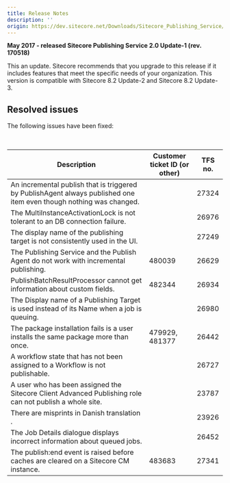 ```yaml
---
title: Release Notes
description: ''
origin: https://dev.sitecore.net/Downloads/Sitecore_Publishing_Service/20/Sitecore_Publishing_Service_20_Update1/Release_Notes
---
```


**May 2017 - released Sitecore Publishing Service 2.0 Update-1 (rev. 170518)**

This an update. Sitecore recommends that you upgrade to this release if it includes features that meet the specific needs of your organization. This version is compatible with Sitecore 8.2 Update-2 and Sitecore 8.2 Update-3.

## Resolved issues

The following issues have been fixed:

​

 | Description | Customer ticket ID (or other) | TFS no. |
 | --- | --- | --- |
 | An incremental publish that is triggered by PublishAgent always published one item even though nothing was changed. |  | 27324 |
 | The MultiInstanceActivationLock is not tolerant to an DB connection failure. |  | 26976 |
 | The display name of the publishing target is not consistently used in the UI. |  | 27249 |
 | The Publishing Service and the Publish Agent do not work with incremental publishing. | 480039 | 26629 |
 | PublishBatchResultProcessor cannot get information about custom fields. | 482344 | 26934 |
 | The Display name of a Publishing Target is used instead of its Name when a job is queuing. |  | 26980 |
 | The package installation fails is a user installs the same package more than once. | 479929, 481377 | 26442 |
 | A workflow state that has not been assigned to a Workflow is not publishable. |  | 26727 |
 | A user who has been assigned the Sitecore Client Advanced Publishing role can not publish a whole site. |  | 23787 |
 | ​There are misprints in Danish translation​. |  | 23926 |
 | The Job Details dialogue displays incorrect information about queued jobs. |  | 26452 |
 | The publish:end event is raised before caches are cleared on a Sitecore CM instance. | 483683 | 27341 |
